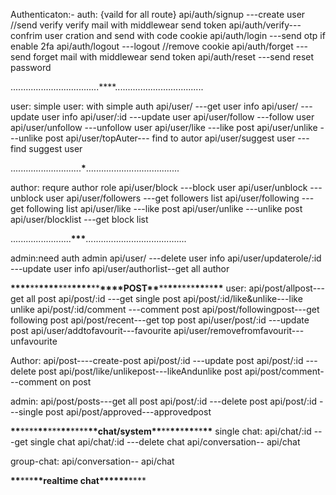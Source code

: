 Authenticaton:-
auth: {vaild for all route}
api/auth/signup ---create user //send verify verify mail with middlewear send token
api/auth/verify--- confrim user cration and send with code cookie
api/auth/login ---send otp if enable 2fa
api/auth/logout ---logout //remove cookie
api/auth/forget ---send forget mail with middlewear send token
api/auth/reset ---send reset password

...................................\*\*\*\*...................................

user:
simple user: with simple auth
api/user/ ---get user info
api/user/ ---update user info
api/user/:id ---update user
api/user/follow ---follow user
api/user/unfollow ---unfollow user
api/user/like ---like post
api/user/unlike ---unlike post
api/user/topAuter--- find to autor
api/user/suggest user ---find suggest user

............................**\***.....................................

author: requre author role
api/user/block ---block user
api/user/unblock ---unblock user
api/user/followers ---get followers list
api/user/following ---get following list
api/user/like ---like post
api/user/unlike ---unlike post
api/user/blocklist ---get block list

........................**\*\*\***........................................

admin:need auth admin
api/user/ ---delete user info
api/user/updaterole/:id ---update user info
api/user/authorlist--get all author

**\*\*\*\***\*\***\*\*\*\***\*\*\***\*\*\*\***\*\***\*\*\*\***POST**\*\***\*\***\*\***\*\*\*\***\*\***\*\***\*\***
user:
api/post/allpost---get all post
api/post/:id ---get single post
api/post/:id/like&unlike---like unlike
api/post/:id/comment ---comment post
api/post/followingpost---get following post
api/post/recent---get top post
api/user/post/:id ---update post
api/user/addtofavourit---favourite
api/user/removefromfavourit---unfavourite

Author:
api/post----create-post
api/post/:id ---update post
api/post/:id ---delete post
api/post/like/unlikepost---likeAndunlike post
api/post/comment---comment on post

admin:
api/post/posts---get all post
api/post/:id ---delete post
api/post/:id ---single post
api/post/approved---approvedpost

**\*\***\*\*\*\***\*\***\*\*\***\*\***\*\*\*\***\*\***chat/system**\*\***\*\***\*\***\***\*\***\*\***\*\***
single chat:
api/chat/:id ---get single chat
api/chat/:id ---delete chat
api/conversation--
api/chat

group-chat:
api/conversation--
api/chat

******\*\*******\*\*\*******\*\*******realtime chat********\*\*********\*\*********\*\*********
